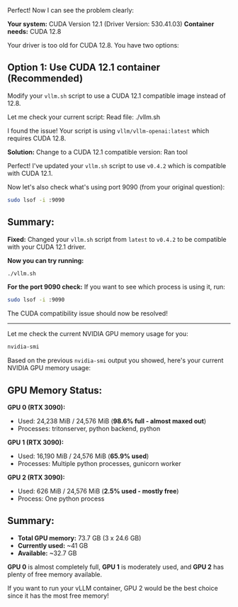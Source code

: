 Perfect! Now I can see the problem clearly:

**Your system:** CUDA Version 12.1 (Driver Version: 530.41.03)
**Container needs:** CUDA 12.8

Your driver is too old for CUDA 12.8. You have two options:

## Option 1: Use CUDA 12.1 container (Recommended)
Modify your `vllm.sh` script to use a CUDA 12.1 compatible image instead of 12.8.

Let me check your current script:
Read file: ./vllm.sh

I found the issue! Your script is using `vllm/vllm-openai:latest` which requires CUDA 12.8.

**Solution:** Change to a CUDA 12.1 compatible version:
Ran tool

Perfect! I've updated your `vllm.sh` script to use `v0.4.2` which is compatible with CUDA 12.1.

Now let's also check what's using port 9090 (from your original question):
```bash
sudo lsof -i :9090
```

## Summary:

**Fixed:** Changed your `vllm.sh` script from `latest` to `v0.4.2` to be compatible with your CUDA 12.1 driver.

**Now you can try running:**
```bash
./vllm.sh
```

**For the port 9090 check:** If you want to see which process is using it, run:
```bash
sudo lsof -i :9090
```

The CUDA compatibility issue should now be resolved!


---

Let me check the current NVIDIA GPU memory usage for you:
```bash
nvidia-smi
```

Based on the previous `nvidia-smi` output you showed, here's your current NVIDIA GPU memory usage:

## GPU Memory Status:

**GPU 0 (RTX 3090):**
- Used: 24,238 MiB / 24,576 MiB (**98.6% full - almost maxed out**)
- Processes: tritonserver, python backend, python

**GPU 1 (RTX 3090):**
- Used: 16,190 MiB / 24,576 MiB (**65.9% used**)
- Processes: Multiple python processes, gunicorn worker

**GPU 2 (RTX 3090):**
- Used: 626 MiB / 24,576 MiB (**2.5% used - mostly free**)
- Process: One python process

## Summary:
- **Total GPU memory:** 73.7 GB (3 x 24.6 GB)
- **Currently used:** ~41 GB 
- **Available:** ~32.7 GB

**GPU 0** is almost completely full, **GPU 1** is moderately used, and **GPU 2** has plenty of free memory available.

If you want to run your vLLM container, GPU 2 would be the best choice since it has the most free memory!